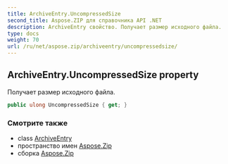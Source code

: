 ```yaml
---
title: ArchiveEntry.UncompressedSize
second_title: Aspose.ZIP для справочника API .NET
description: ArchiveEntry свойство. Получает размер исходного файла.
type: docs
weight: 70
url: /ru/net/aspose.zip/archiveentry/uncompressedsize/
---
```

## ArchiveEntry.UncompressedSize property

Получает размер исходного файла.

```csharp
public ulong UncompressedSize { get; }
```

### Смотрите также

* class [ArchiveEntry](../)
* пространство имен [Aspose.Zip](../../archiveentry/)
* сборка [Aspose.Zip](../../../)


